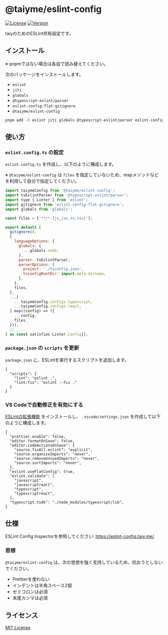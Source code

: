 # @taiyme/eslint-config

[![License](https://img.shields.io/npm/l/%40taiyme%2Feslint-config?style=flat)](./LICENSE)
[![Version](https://img.shields.io/npm/v/%40taiyme%2Feslint-config?style=flat)](https://www.npmjs.com/package/@taiyme/eslint-config)

taiyのためのESLint共有設定です。

## インストール

※ pnpmではない場合は各自で読み替えてください。

次のパッケージをインストールします。

- `eslint`
- `jiti`
- `globals`
- `@typescript-eslint/parser`
- `eslint-config-flat-gitignore`
- `@taiyme/eslint-config`

```sh
pnpm add -D eslint jiti globals @typescript-eslint/parser eslint-config-flat-gitignore @taiyme/eslint-config
```

## 使い方

### `eslint.config.ts` の設定

`eslint.config.ts` を作成し、以下のように構成します。

※ `@taiyme/eslint-config` は `files` を指定していないため、mapメソッドなどを利用して自分で指定してください。

```js
import taiymeConfig from '@taiyme/eslint-config';
import tsEslintParser from '@typescript-eslint/parser';
import type { Linter } from 'eslint';
import gitignore from 'eslint-config-flat-gitignore';
import globals from 'globals';

const files = ['**/*.{js,jsx,ts,tsx}'];

export default [
  gitignore(),
  {
    languageOptions: {
      globals: {
        ...globals.node,
      },
      parser: tsEslintParser,
      parserOptions: {
        project: './tsconfig.json',
        tsconfigRootDir: import.meta.dirname,
      },
    },
    files,
  },
  ...[
    ...taiymeConfig.configs.typescript,
    ...taiymeConfig.configs.react,
  ].map((config) => ({
    ...config,
    files,
  })),
  // ...
] as const satisfies Linter.Config[];
```

### `package.json` の `scripts` を更新

`package.json` に、ESLintを実行するスクリプトを追加します。

```jsonc
{
  "scripts": {
    "lint": "eslint .",
    "lint:fix": "eslint --fix ."
  }
}
```

### VS Codeで自動修正を有効にする

[ESLintの拡張機能](https://marketplace.visualstudio.com/items?itemName=dbaeumer.vscode-eslint) をインストールし、 `.vscode/settings.json` を作成して以下のように構成します。

```jsonc
{
  "prettier.enable": false,
  "editor.formatOnSave": false,
  "editor.codeActionsOnSave": {
    "source.fixAll.eslint": "explicit",
    "source.organizeImports": "never",
    "source.removeUnusedImports": "never",
    "source.sortImports": "never",
  },
  "eslint.useFlatConfig": true,
  "eslint.validate": [
    "javascript",
    "javascriptreact",
    "typescript",
    "typescriptreact",
  ],
  "typescript.tsdk": "./node_modules/typescript/lib",
}
```

## 仕様

ESLint Config Inspectorを参照してください: <https://eslint-config.taiy.me/>

### 思想

`@taiyme/eslint-config` は、次の思想を強く支持しているため、抗おうとしないでください。

- Prettierを使わない
- インデントは半角スペース2個
- セミコロンは必須
- 末尾カンマは必須

## ライセンス

[MIT License](./LICENSE)
